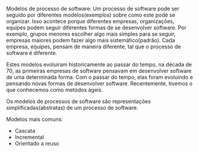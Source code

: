Modelos de processo de software: Um processo de software pode ser seguido por diferentes modelos(exemplos) sobre como este pode se organizar. Isso acontece porque diferentes empresas, organizações, equipes podem seguir diferentes formas de se desenvolver software. Por exemplo, grupos menores escolher algo mais simples para se seguir, empresas maiores podem fazer algo mais sistemático(padrão). Cada empresa, equipes, pensam de maneira diferente, tal que o processo de software é diferente.

Estes modelos evoluiram historicamente ao passar do tempo, na década de 70, as primeiras empresas de software pensavam em desenvolver software de uma determinada forma. Com o passar do tempo, elas foram evoluindo e pensando novas formas de desenvolver software. Recentemente, tivemos o que conhecemos como metódos ágeis.

Os modelos de processos de software são representações simplificadas(abstratas) de um processo de software.

Modelos mais comuns: 
- Cascata
- Incremental
- Orientado a reuso